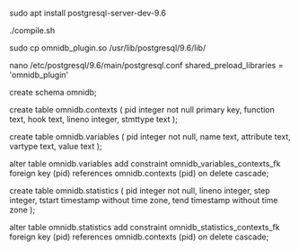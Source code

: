 sudo apt install postgresql-server-dev-9.6

./compile.sh

sudo cp omnidb_plugin.so /usr/lib/postgresql/9.6/lib/

nano /etc/postgresql/9.6/main/postgresql.conf
    shared_preload_libraries = 'omnidb_plugin'


create schema omnidb;

create table omnidb.contexts
(
  pid integer not null primary key,
  function text,
  hook text,
  lineno integer,
  stmttype text
);

create table omnidb.variables
(
  pid integer not null,
  name text,
  attribute text,
  vartype text,
  value text
);

alter table omnidb.variables add constraint omnidb_variables_contexts_fk
foreign key (pid) references omnidb.contexts (pid) on delete cascade;

create table omnidb.statistics
(
  pid integer not null,
  lineno integer,
  step integer,
  tstart timestamp without time zone,
  tend timestamp without time zone
);

alter table omnidb.statistics add constraint omnidb_statistics_contexts_fk
foreign key (pid) references omnidb.contexts (pid) on delete cascade;
